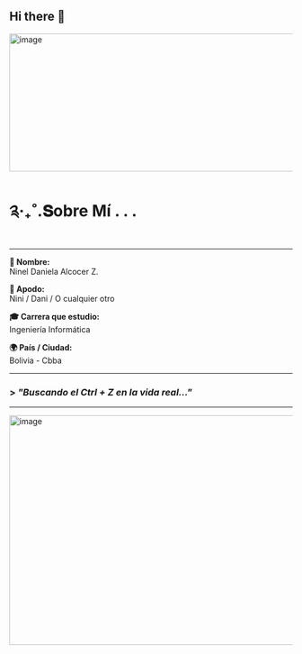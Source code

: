 ## Hi there 👋
<img width="735" height="245" alt="image" src="https://github.com/user-attachments/assets/36745b84-9d35-4323-9deb-abb29fc31a7b" />

# ༉‧₊˚.𝐒obre Mí . . .

---

**👤 Nombre:**  
Ninel Daniela Alcocer Z.

**🧸 Apodo:**  
Nini / Dani / O cualquier otro

**🎓 Carrera que estudio:**  
Ingeniería Informática

**🌍 País / Ciudad:**  
Bolivia - Cbba

---

### > *"Buscando el Ctrl + Z en la vida real..."*

---
<img width="585" height="408" alt="image" src="https://github.com/user-attachments/assets/416aca34-496a-40c8-adee-bd57eb571b92" />



